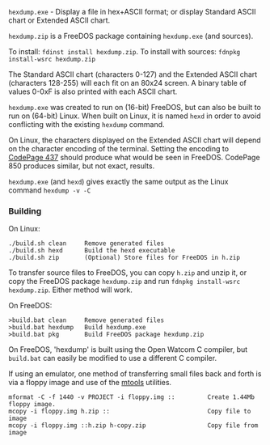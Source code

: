 `hexdump.exe` - Display a file in hex+ASCII format; or display Standard ASCII chart or Extended ASCII chart.

`hexdump.zip` is a FreeDOS package containing `hexdump.exe` (and sources).

To install: `fdinst install hexdump.zip`. To install with sources: `fdnpkg install-wsrc hexdump.zip`

The Standard ASCII chart (characters 0-127) and the Extended ASCII chart (characters 128-255) will each fit on an 80x24 screen. A binary table of values 0-0xF is also printed with each ASCII chart.

`hexdump.exe` was created to run on (16-bit) FreeDOS, but can also be built to run on (64-bit) Linux. When built on Linux, it is named `hexd` in order to avoid conflicting with the existing `hexdump` command.

On Linux, the characters displayed on the Extended ASCII chart will depend on the character encoding of the terminal. Setting the encoding to [CodePage 437](https://en.wikipedia.org/wiki/Code_page_437) should produce what would be seen in FreeDOS. CodePage 850 produces similar, but not exact, results.

`hexdump.exe` (and `hexd`) gives exactly the same output as the Linux command `hexdump -v -C`

### Building

On Linux:

    ./build.sh clean     Remove generated files
    ./build.sh hexd      Build the hexd executable
    ./build.sh zip       (Optional) Store files for FreeDOS in h.zip

To transfer source files to FreeDOS, you can copy `h.zip` and unzip it, or copy the FreeDOS package `hexdump.zip` and run `fdnpkg install-wsrc hexdump.zip`. Either method will work.

On FreeDOS:

    >build.bat clean     Remove generated files
    >build.bat hexdump   Build hexdump.exe
    >build.bat pkg       Build FreeDOS package hexdump.zip

On FreeDOS, 'hexdump' is built using the Open Watcom C compiler, but `build.bat` can easily be modified to use a different C compiler.

If using an emulator, one method of transferring small files back and forth is via a floppy image and use of the [mtools](https://www.gnu.org/software/mtools/) utilities.

    mformat -C -f 1440 -v PROJECT -i floppy.img ::         Create 1.44Mb floppy image.
    mcopy -i floppy.img h.zip ::                           Copy file to image
    mcopy -i floppy.img ::h.zip h-copy.zip                 Copy file from image
